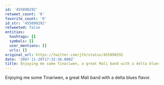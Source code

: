 ```yaml
---
id: '455090292'
retweet_count: '0'
favorite_count: '0'
id_str: '455090292'
retweeted: false
entities:
  hashtags: []
  symbols: []
  user_mentions: []
  urls: []
original_url: https://twitter.com/jth/status/455090292
date: '2007-11-29T17:32:36.000Z'
title: Enjoying me some Tinariwen, a great Mali band with a delta blues flavor.
---
```


Enjoying me some Tinariwen, a great Mali band with a delta blues flavor.